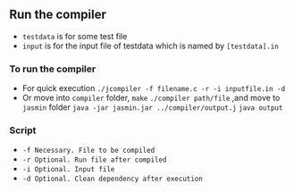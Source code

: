## Run the compiler

* `testdata` is for some test file
* `input` is for the input file of testdata which is named by `[testdata].in`

### To run the compiler
* For quick execution `./jcompiler -f filename.c -r -i inputfile.in -d`
* Or move into `compiler` folder, `make` `./compiler path/file`
    ,and move to `jasmin` folder
    `java -jar jasmin.jar ../compiler/output.j` `java output`

### Script
* `-f Necessary. File to be compiled`
* `-r Optional. Run file after compiled`
* `-i Optional. Input file`
* `-d Optional. Clean dependency after execution`
